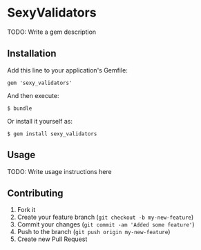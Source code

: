 # SexyValidators

TODO: Write a gem description

## Installation

Add this line to your application's Gemfile:

    gem 'sexy_validators'

And then execute:

    $ bundle

Or install it yourself as:

    $ gem install sexy_validators

## Usage

TODO: Write usage instructions here

## Contributing

1. Fork it
2. Create your feature branch (`git checkout -b my-new-feature`)
3. Commit your changes (`git commit -am 'Added some feature'`)
4. Push to the branch (`git push origin my-new-feature`)
5. Create new Pull Request
